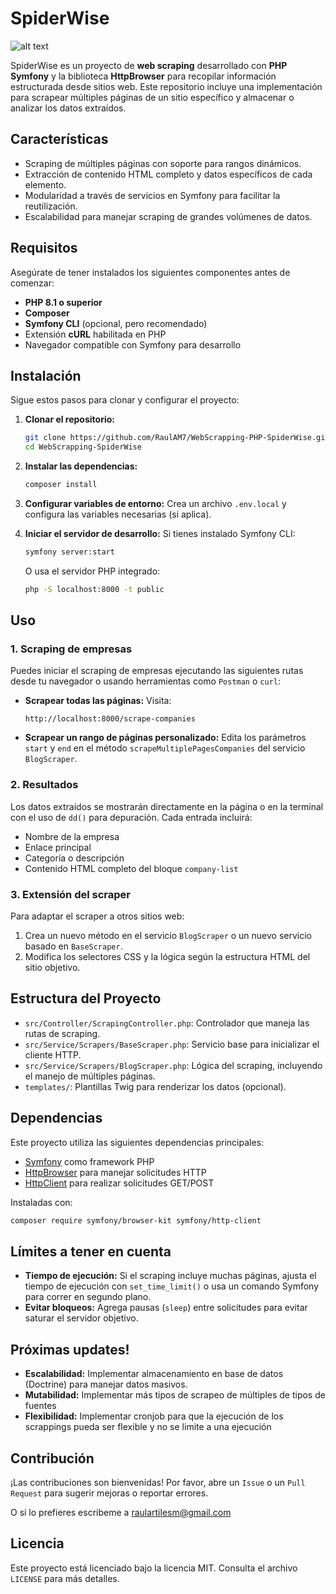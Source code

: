 
# **SpiderWise**

![alt text](<SpiderWise/assets/styles/DALL·E 2024-11-28 14.48.32 - A professional and slightly anthropomorphic spider mascot for 'SpiderWise,' inspired by Clippy from Microsoft Office but less 'kawaii.' The spider has.webp>)

SpiderWise es un proyecto de **web scraping** desarrollado con **PHP Symfony** y la biblioteca **HttpBrowser** para recopilar información estructurada desde sitios web. Este repositorio incluye una implementación para scrapear múltiples páginas de un sitio específico y almacenar o analizar los datos extraídos.

## **Características**
- Scraping de múltiples páginas con soporte para rangos dinámicos.
- Extracción de contenido HTML completo y datos específicos de cada elemento.
- Modularidad a través de servicios en Symfony para facilitar la reutilización.
- Escalabilidad para manejar scraping de grandes volúmenes de datos.

## **Requisitos**
Asegúrate de tener instalados los siguientes componentes antes de comenzar:

- **PHP 8.1 o superior**
- **Composer**
- **Symfony CLI** (opcional, pero recomendado)
- Extensión **cURL** habilitada en PHP
- Navegador compatible con Symfony para desarrollo

## **Instalación**

Sigue estos pasos para clonar y configurar el proyecto:

1. **Clonar el repositorio:**
   ```bash
   git clone https://github.com/RaulAM7/WebScrapping-PHP-SpiderWise.git
   cd WebScrapping-SpiderWise
   ```

2. **Instalar las dependencias:**
   ```bash
   composer install
   ```

3. **Configurar variables de entorno:**
   Crea un archivo `.env.local` y configura las variables necesarias (si aplica).

4. **Iniciar el servidor de desarrollo:**
   Si tienes instalado Symfony CLI:
   ```bash
   symfony server:start
   ```
   O usa el servidor PHP integrado:
   ```bash
   php -S localhost:8000 -t public
   ```

## **Uso**

### **1. Scraping de empresas**
Puedes iniciar el scraping de empresas ejecutando las siguientes rutas desde tu navegador o usando herramientas como `Postman` o `curl`:

- **Scrapear todas las páginas:**
  Visita:
  ```
  http://localhost:8000/scrape-companies
  ```

- **Scrapear un rango de páginas personalizado:**
  Edita los parámetros `start` y `end` en el método `scrapeMultiplePagesCompanies` del servicio `BlogScraper`.

### **2. Resultados**
Los datos extraídos se mostrarán directamente en la página o en la terminal con el uso de `dd()` para depuración. Cada entrada incluirá:
- Nombre de la empresa
- Enlace principal
- Categoría o descripción
- Contenido HTML completo del bloque `company-list`

### **3. Extensión del scraper**
Para adaptar el scraper a otros sitios web:
1. Crea un nuevo método en el servicio `BlogScraper` o un nuevo servicio basado en `BaseScraper`.
2. Modifica los selectores CSS y la lógica según la estructura HTML del sitio objetivo.

## **Estructura del Proyecto**
- `src/Controller/ScrapingController.php`: Controlador que maneja las rutas de scraping.
- `src/Service/Scrapers/BaseScraper.php`: Servicio base para inicializar el cliente HTTP.
- `src/Service/Scrapers/BlogScraper.php`: Lógica del scraping, incluyendo el manejo de múltiples páginas.
- `templates/`: Plantillas Twig para renderizar los datos (opcional).

## **Dependencias**
Este proyecto utiliza las siguientes dependencias principales:
- [Symfony](https://symfony.com/) como framework PHP
- [HttpBrowser](https://symfony.com/doc/current/components/browser_kit.html) para manejar solicitudes HTTP
- [HttpClient](https://symfony.com/doc/current/http_client.html) para realizar solicitudes GET/POST

Instaladas con:
```bash
composer require symfony/browser-kit symfony/http-client
```

## **Límites a tener en cuenta**
- **Tiempo de ejecución:** Si el scraping incluye muchas páginas, ajusta el tiempo de ejecución con `set_time_limit()` o usa un comando Symfony para correr en segundo plano.
- **Evitar bloqueos:** Agrega pausas (`sleep`) entre solicitudes para evitar saturar el servidor objetivo.

## **Próximas updates!**
- **Escalabilidad:** Implementar almacenamiento en base de datos (Doctrine) para manejar datos masivos.
- **Mutabilidad:** Implementar más tipos de scrapeo de múltiples de tipos de fuentes
- **Flexibilidad:** Implementar cronjob para que la ejecución de los scrappings pueda ser flexible y no se limite a una ejecución 

## **Contribución**
¡Las contribuciones son bienvenidas! Por favor, abre un `Issue` o un `Pull Request` para sugerir mejoras o reportar errores.

O si lo prefieres escribeme a raulartilesm@gmail.com

## **Licencia**
Este proyecto está licenciado bajo la licencia MIT. Consulta el archivo `LICENSE` para más detalles.
